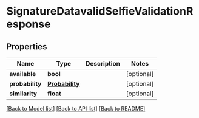 # SignatureDatavalidSelfieValidationResponse

## Properties
Name | Type | Description | Notes
------------ | ------------- | ------------- | -------------
**available** | **bool** |  | [optional] 
**probability** | [**Probability**](Probability.md) |  | [optional] 
**similarity** | **float** |  | [optional] 

[[Back to Model list]](../README.md#documentation-for-models) [[Back to API list]](../README.md#documentation-for-api-endpoints) [[Back to README]](../README.md)

